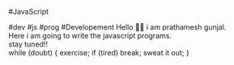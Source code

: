 #JavaScript

#dev
#js 
#prog
#Developement
Hello 🙋‍♂️ i am prathamesh gunjal. 
<br>
Here i am going to write the javascript programs.
<br>
stay tuned!!
<br> 
while (doubt)
{
exercise;
if (tired) break; 
sweat it out;
}

 
 
